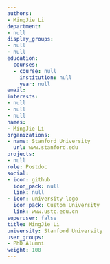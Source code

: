 ```yaml
---
authors:
- MingJie Li
department:
- null
display_groups:
- null
- null
education:
  courses:
  - course: null
    institution: null
    year: null
email: 
interests:
- null
- null
- null
names:
- MingJie Li
organizations:
- name: Stanford University
  url: www.stanford.edu
projects:
- null
role: Postdoc
social:
- icon: github
  icon_pack: null
  link: null
- icon: university-logo
  icon_pack: Custom_University
  link: www.ustc.edu.cn
superuser: false
title: MingJie Li
university: Stanford University
user_groups:
- PhD Alumni
weight: 100
---
```




